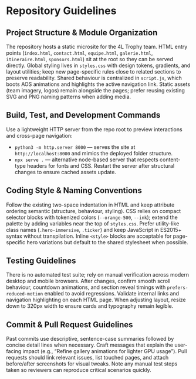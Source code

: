 # Repository Guidelines

## Project Structure & Module Organization
The repository hosts a static microsite for the 4L Trophy team. HTML entry points (`index.html`, `contact.html`, `equipe.html`, `galerie.html`, `itineraire.html`, `sponsors.html`) sit at the root so they can be served directly. Global styling lives in `styles.css` with design tokens, gradients, and layout utilities; keep new page-specific rules close to related sections to preserve readability. Shared behaviour is centralized in `script.js`, which boots AOS animations and highlights the active navigation link. Static assets (team imagery, logos) remain alongside the pages; prefer reusing existing SVG and PNG naming patterns when adding media.

## Build, Test, and Development Commands
Use a lightweight HTTP server from the repo root to preview interactions and cross-page navigation:
- `python3 -m http.server 8000` — serves the site at `http://localhost:8000` and mimics the deployed folder structure.
- `npx serve .` — alternative node-based server that respects content-type headers for fonts and CSS.
Restart the server after structural changes to ensure cached assets update.

## Coding Style & Naming Conventions
Follow the existing two-space indentation in HTML and keep attribute ordering semantic (structure, behaviour, styling). CSS relies on compact selector blocks with tokenized colors (`--orange-500`, `--ink`); extend the palette by adding variables near the top of `styles.css`. Prefer utility-like class names (`.hero-immersive`, `.ticker`) and keep JavaScript in ES2015+ syntax without transpilation. Inline `<style>` blocks are acceptable for page-specific hero variations but default to the shared stylesheet when possible.

## Testing Guidelines
There is no automated test suite; rely on manual verification across modern desktop and mobile browsers. After changes, confirm smooth scroll behaviour, countdown animations, and section reveal timings with `prefers-reduced-motion` enabled to avoid regressions. Validate internal links and navigation highlighting on each HTML page. When adjusting layout, resize down to 320px width to ensure cards and typography remain legible.

## Commit & Pull Request Guidelines
Past commits use descriptive, sentence-case summaries followed by concise detail lines when necessary. Craft messages that explain the user-facing impact (e.g., “Refine gallery animations for lighter GPU usage”). Pull requests should link relevant issues, list touched pages, and attach before/after screenshots for visual tweaks. Note any manual test steps taken so reviewers can reproduce critical scenarios quickly.
